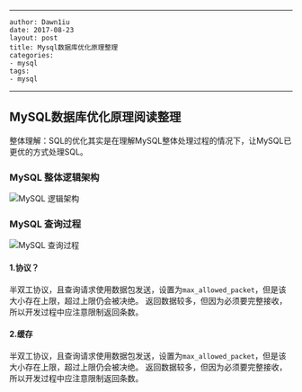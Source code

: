 ---
    author: Dawn1iu
    date: 2017-08-23
    layout: post
    title: Mysql数据库优化原理整理
    categories:
    - mysql
    tags:
    - mysql
 ---
## MySQL数据库优化原理阅读整理

整体理解：SQL的优化其实是在理解MySQL整体处理过程的情况下，让MySQL已更优的方式处理SQL。

### MySQL 整体逻辑架构

![MySQL 逻辑架构](http://upload-images.jianshu.io/upload_images/175724-2abdb6fbad8affa0.png?imageMogr2/auto-orient/strip%7CimageView2/2/w/1240)

### MySQL 查询过程

![MySQL 查询过程](http://upload-images.jianshu.io/upload_images/175724-cb247a2b90ea9d4d.png?imageMogr2/auto-orient/strip%7CimageView2/2/w/1240)

#### 1.协议？

半双工协议，且查询请求使用数据包发送，设置为`max_allowed_packet`，但是该大小存在上限，超过上限仍会被决绝。
返回数据较多，但因为必须要完整接收，所以开发过程中应注意限制返回条数。

#### 2.缓存

半双工协议，且查询请求使用数据包发送，设置为`max_allowed_packet`，但是该大小存在上限，超过上限仍会被决绝。
返回数据较多，但因为必须要完整接收，所以开发过程中应注意限制返回条数。







